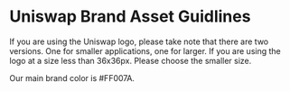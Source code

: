 # Uniswap Brand Asset Guidlines

If you are using the Uniswap logo, please take note that there are two versions. One for smaller applications, one for larger. If you are using the logo at a size less than 36x36px. Please choose the smaller size.

Our main brand color is #FF007A.
